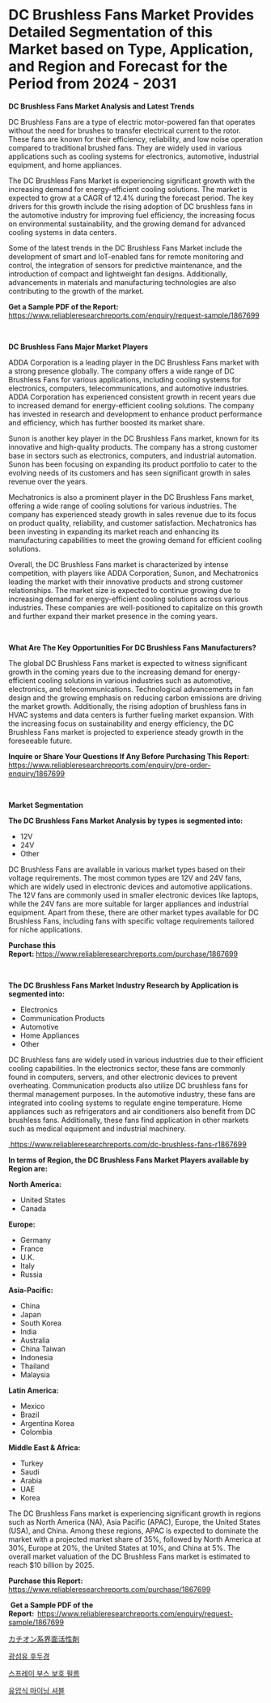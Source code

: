 <p><h1>DC Brushless Fans Market Provides Detailed Segmentation of this Market based on Type, Application, and Region and Forecast for the Period from 2024 - 2031</h1></p><p><strong>DC Brushless Fans Market Analysis and Latest Trends</strong></p>
<p><p>DC Brushless Fans are a type of electric motor-powered fan that operates without the need for brushes to transfer electrical current to the rotor. These fans are known for their efficiency, reliability, and low noise operation compared to traditional brushed fans. They are widely used in various applications such as cooling systems for electronics, automotive, industrial equipment, and home appliances.</p><p>The DC Brushless Fans Market is experiencing significant growth with the increasing demand for energy-efficient cooling solutions. The market is expected to grow at a CAGR of 12.4% during the forecast period. The key drivers for this growth include the rising adoption of DC brushless fans in the automotive industry for improving fuel efficiency, the increasing focus on environmental sustainability, and the growing demand for advanced cooling systems in data centers.</p><p>Some of the latest trends in the DC Brushless Fans Market include the development of smart and IoT-enabled fans for remote monitoring and control, the integration of sensors for predictive maintenance, and the introduction of compact and lightweight fan designs. Additionally, advancements in materials and manufacturing technologies are also contributing to the growth of the market.</p></p>
<p><strong>Get a Sample PDF of the Report:&nbsp;</strong> <a href="https://www.reliableresearchreports.com/enquiry/request-sample/1867699">https://www.reliableresearchreports.com/enquiry/request-sample/1867699</a></p>
<p>&nbsp;</p>
<p><strong>DC Brushless Fans Major Market Players</strong></p>
<p><p>ADDA Corporation is a leading player in the DC Brushless Fans market with a strong presence globally. The company offers a wide range of DC Brushless Fans for various applications, including cooling systems for electronics, computers, telecommunications, and automotive industries. ADDA Corporation has experienced consistent growth in recent years due to increased demand for energy-efficient cooling solutions. The company has invested in research and development to enhance product performance and efficiency, which has further boosted its market share.</p><p>Sunon is another key player in the DC Brushless Fans market, known for its innovative and high-quality products. The company has a strong customer base in sectors such as electronics, computers, and industrial automation. Sunon has been focusing on expanding its product portfolio to cater to the evolving needs of its customers and has seen significant growth in sales revenue over the years.</p><p>Mechatronics is also a prominent player in the DC Brushless Fans market, offering a wide range of cooling solutions for various industries. The company has experienced steady growth in sales revenue due to its focus on product quality, reliability, and customer satisfaction. Mechatronics has been investing in expanding its market reach and enhancing its manufacturing capabilities to meet the growing demand for efficient cooling solutions.</p><p>Overall, the DC Brushless Fans market is characterized by intense competition, with players like ADDA Corporation, Sunon, and Mechatronics leading the market with their innovative products and strong customer relationships. The market size is expected to continue growing due to increasing demand for energy-efficient cooling solutions across various industries. These companies are well-positioned to capitalize on this growth and further expand their market presence in the coming years.</p></p>
<p>&nbsp;</p>
<p><strong>What Are The Key Opportunities For DC Brushless Fans Manufacturers?</strong></p>
<p><p>The global DC Brushless Fans market is expected to witness significant growth in the coming years due to the increasing demand for energy-efficient cooling solutions in various industries such as automotive, electronics, and telecommunications. Technological advancements in fan design and the growing emphasis on reducing carbon emissions are driving the market growth. Additionally, the rising adoption of brushless fans in HVAC systems and data centers is further fueling market expansion. With the increasing focus on sustainability and energy efficiency, the DC Brushless Fans market is projected to experience steady growth in the foreseeable future.</p></p>
<p><strong>Inquire or Share Your Questions If Any Before Purchasing This Report:</strong> <a href="https://www.reliableresearchreports.com/enquiry/pre-order-enquiry/1867699">https://www.reliableresearchreports.com/enquiry/pre-order-enquiry/1867699</a></p>
<p>&nbsp;</p>
<p><strong>Market Segmentation</strong></p>
<p><strong>The DC Brushless Fans Market Analysis by types is segmented into:</strong></p>
<p><ul><li>12V</li><li>24V</li><li>Other</li></ul></p>
<p><p>DC Brushless Fans are available in various market types based on their voltage requirements. The most common types are 12V and 24V fans, which are widely used in electronic devices and automotive applications. The 12V fans are commonly used in smaller electronic devices like laptops, while the 24V fans are more suitable for larger appliances and industrial equipment. Apart from these, there are other market types available for DC Brushless Fans, including fans with specific voltage requirements tailored for niche applications.</p></p>
<p><strong>Purchase this Report:&nbsp;</strong><a href="https://www.reliableresearchreports.com/purchase/1867699">https://www.reliableresearchreports.com/purchase/1867699</a></p>
<p>&nbsp;</p>
<p><strong>The DC Brushless Fans Market Industry Research by Application is segmented into:</strong></p>
<p><ul><li>Electronics</li><li>Communication Products</li><li>Automotive</li><li>Home Appliances</li><li>Other</li></ul></p>
<p><p>DC Brushless fans are widely used in various industries due to their efficient cooling capabilities. In the electronics sector, these fans are commonly found in computers, servers, and other electronic devices to prevent overheating. Communication products also utilize DC brushless fans for thermal management purposes. In the automotive industry, these fans are integrated into cooling systems to regulate engine temperature. Home appliances such as refrigerators and air conditioners also benefit from DC brushless fans. Additionally, these fans find application in other markets such as medical equipment and industrial machinery.</p></p>
<p><a href="https://www.reliableresearchreports.com/dc-brushless-fans-r1867699">&nbsp;https://www.reliableresearchreports.com/dc-brushless-fans-r1867699</a></p>
<p><strong>In terms of Region, the DC Brushless Fans Market Players available by Region are:</strong></p>
<p>
    <p> <strong> North America: </strong>
        <ul>
            <li>United States</li>
            <li>Canada</li>
        </ul>
        </p> 
    <p> <strong> Europe: </strong>
        <ul>
            <li>Germany</li>
            <li>France</li>
            <li>U.K.</li>
            <li>Italy</li>
            <li>Russia</li>
        </ul>
        </p> 
    <p> <strong> Asia-Pacific: </strong>
        <ul>
            <li>China</li>
            <li>Japan</li>
            <li>South Korea</li>
            <li>India</li>
            <li>Australia</li>
            <li>China Taiwan</li>
            <li>Indonesia</li>
            <li>Thailand</li>
            <li>Malaysia</li>
        </ul>
        </p> 
    <p> <strong> Latin America: </strong>
        <ul>
            <li>Mexico</li>
            <li>Brazil</li>
            <li>Argentina Korea</li>
            <li>Colombia</li>
        </ul>
        </p> 
    <p> <strong> Middle East & Africa: </strong>
        <ul>
            <li>Turkey</li>
            <li>Saudi</li>
            <li>Arabia</li>
            <li>UAE</li>
            <li>Korea</li>
        </ul>
    </p>
    </p>
<p><p>The DC Brushless Fans market is experiencing significant growth in regions such as North America (NA), Asia Pacific (APAC), Europe, the United States (USA), and China. Among these regions, APAC is expected to dominate the market with a projected market share of 35%, followed by North America at 30%, Europe at 20%, the United States at 10%, and China at 5%. The overall market valuation of the DC Brushless Fans market is estimated to reach $10 billion by 2025.</p></p>
<p><strong>Purchase this Report: </strong><a href="https://www.reliableresearchreports.com/purchase/1867699">https://www.reliableresearchreports.com/purchase/1867699</a></p>
<p>&nbsp;<strong>Get a Sample PDF of the Report:&nbsp;&nbsp;</strong><a href="https://www.reliableresearchreports.com/enquiry/request-sample/1867699">https://www.reliableresearchreports.com/enquiry/request-sample/1867699</a></p>
<p><strong></strong></p>
<p><p><a href="https://medium.com/@aurelianghideanu2022/%E3%82%AB%E3%83%81%E3%82%AA%E3%83%B3%E6%80%A7%E7%95%8C%E9%9D%A2%E6%B4%BB%E6%80%A7%E5%89%A4%E5%B8%82%E5%A0%B4-2031%E5%B9%B4%E3%81%BE%E3%81%A7%E3%81%AE%E5%8B%95%E5%90%91-%E4%BA%88%E6%B8%AC-%E7%AB%B6%E4%BA%89%E5%88%86%E6%9E%90-f71ba64f8893">カチオン系界面活性剤</a></p><p><a href="https://github.com/Madalyell456456/Market-Research-Report-List-1/blob/main/225848129810.md">광섬유 후두경</a></p><p><a href="https://medium.com/@fosterfahey1971/%EC%8A%A4%ED%94%84%EB%A0%88%EC%9D%B4-%EB%B6%80%EC%8A%A4-%EB%B3%B4%ED%98%B8-%ED%95%84%EB%A6%84-%EC%8B%9C%EC%9E%A5-%EA%B7%9C%EB%AA%A8%EB%8A%94-%EA%B8%80%EB%A1%9C%EB%B2%8C-%EC%82%B0%EC%97%85%EC%97%90%EC%84%9C-%EC%B5%9C%EA%B3%A0%EC%9D%98-%EB%A7%88%EC%BC%80%ED%8C%85-%EC%B1%84%EB%84%90%EC%9D%84-%EB%93%9C%EB%9F%AC%EB%83%85%EB%8B%88%EB%8B%A4-7da7328ca54a">스프레이 부스 보호 필름</a></p><p><a href="https://medium.com/@ethawolf/%EC%88%98%EB%A0%A5-%EA%B4%91%EC%82%B0-%EC%82%BD-%EC%8B%9C%EC%9E%A5-%EC%8B%9C%EC%9E%A5-cagr-%EC%8B%9C%EC%9E%A5-%EB%8F%99%ED%96%A5-%EB%B0%8F-%EC%84%B1%EC%9E%A5-%EC%A0%84%EB%9E%B5%EC%97%90-%EB%8C%80%ED%95%9C-%ED%86%B5%EC%B0%B0%EB%A0%A5-8c695f582578">유압식 마이닝 셔블</a></p></p>
